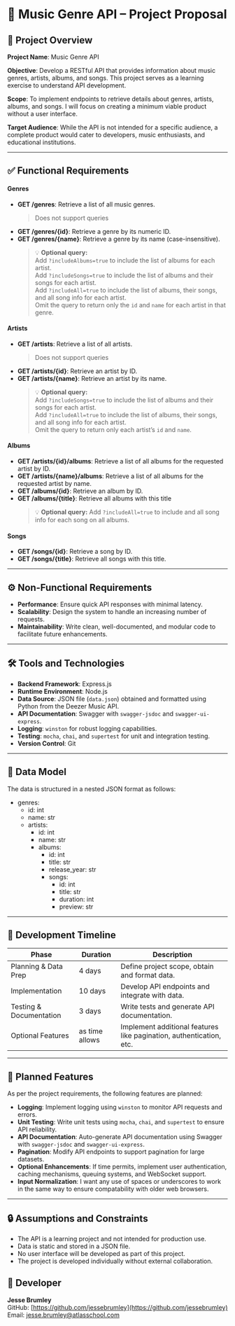# 🎵 Music Genre API – Project Proposal

## 🎯 Project Overview

**Project Name**: Music Genre API

**Objective**: Develop a RESTful API that provides information about music genres, artists, albums, and songs. This project serves as a learning exercise to understand API development.

**Scope**: To implement endpoints to retrieve details about genres, artists, albums, and songs. I will focus on creating a minimum viable product without a user interface.

**Target Audience**: While the API is not intended for a specific audience, a complete product would cater to developers, music enthusiasts, and educational institutions.

---

## ✅ Functional Requirements
#### Genres
- **GET /genres**: Retrieve a list of all music genres.
    > Does not support queries
- **GET /genres/{id}**: Retrieve a genre by its numeric ID.
- **GET /genres/{name}**: Retrieve a genre by its name (case-insensitive).
    > 💡 **Optional query:**  
    > Add `?includeAlbums=true` to include the list of albums for each artist.  
    > Add `?includeSongs=true` to include the list of albums and their songs for each artist.  
    > Add `?includeAll=true` to include the list of albums, their songs, and all song info for each artist.  
    > Omit the query to return only the `id` and `name` for each artist in that genre.

#### Artists
- **GET /artists**: Retrieve a list of all artists.
    > Does not support queries
- **GET /artists/{id}**: Retrieve an artist by ID.
- **GET /artists/{name}**: Retrieve an artist by its name.
    > 💡 **Optional query:**  
    > Add `?includeSongs=true` to include the list of albums and their songs for each artist.  
    > Add `?includeAll=true` to include the list of albums, their songs, and all song info for each artist.  
    > Omit the query to return only each artist’s `id` and `name`.  

#### Albums
- **GET /artists/{id}/albums**: Retrieve a list of all albums for the requested artist by ID.
- **GET /artists/{name}/albums**: Retrieve a list of all albums for the requested artist by name.
- **GET /albums/{id}**: Retrieve an album by ID.
- **GET /albums/{title}**: Retrieve all albums with this title
    > 💡 **Optional query:**  Add `?includeAll=true` to include and all song info for each song on all albums.  

#### Songs
- **GET /songs/{id}**: Retrieve a song by ID.
- **GET /songs/{title}**: Retrieve all songs with this title.
---

## ⚙️ Non-Functional Requirements

- **Performance**: Ensure quick API responses with minimal latency.
- **Scalability**: Design the system to handle an increasing number of requests.
- **Maintainability**: Write clean, well-documented, and modular code to facilitate future enhancements.

---

## 🛠️ Tools and Technologies

- **Backend Framework**: Express.js
- **Runtime Environment**: Node.js
- **Data Source**: JSON file (`data.json`) obtained and formatted using Python from the Deezer Music API.
- **API Documentation**: Swagger with `swagger-jsdoc` and `swagger-ui-express`.
- **Logging**: `winston` for robust logging capabilities.
- **Testing**: `mocha`, `chai`, and `supertest` for unit and integration testing.
- **Version Control**: Git

---

## 🧱 Data Model

The data is structured in a nested JSON format as follows:

- genres:
  - id: int
  - name: str
  - artists:
    - id: int
    - name: str
    - albums:
      - id: int
      - title: str
      - release_year: str
      - songs:
        - id: int
        - title: str
        - duration: int
        - preview: str

---

## 📅 Development Timeline

| Phase                    | Duration  | Description                                        |
|--------------------------|-----------|----------------------------------------------------|
| Planning & Data Prep     | 4 days    | Define project scope, obtain and format data.       |
| Implementation           | 10 days   | Develop API endpoints and integrate with data.     |
| Testing & Documentation  | 3 days    | Write tests and generate API documentation.        |
| Optional Features        | as time allows | Implement additional features like pagination, authentication, etc. |

---

## 🚀 Planned Features

As per the project requirements, the following features are planned:

- **Logging**: Implement logging using `winston` to monitor API requests and errors.
- **Unit Testing**: Write unit tests using `mocha`, `chai`, and `supertest` to ensure API reliability.
- **API Documentation**: Auto-generate API documentation using Swagger with `swagger-jsdoc` and `swagger-ui-express`.
- **Pagination**: Modify API endpoints to support pagination for large datasets.
- **Optional Enhancements**: If time permits, implement user authentication, caching mechanisms, queuing systems, and WebSocket support.
- **Input Normalization**: I want any use of spaces or underscores to work in the same way to ensure compatability with older web browsers.

---

## 🔒 Assumptions and Constraints

- The API is a learning project and not intended for production use.
- Data is static and stored in a JSON file.
- No user interface will be developed as part of this project.
- The project is developed individually without external collaboration.

## 👤 Developer

**Jesse Brumley**  
GitHub: [https://github.com/jessebrumley](https://github.com/jessebrumley)  
Email: [jesse.brumley@atlasschool.com](mailto:jesse.brumley@atlasschool.com)